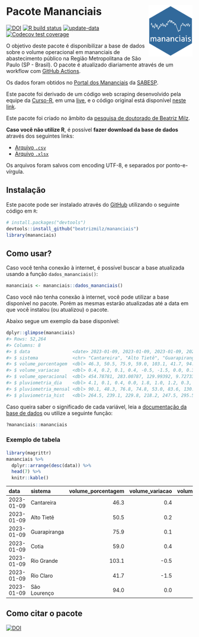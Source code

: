 
<!-- README.md is generated from README.Rmd. Please edit that file -->

# Pacote Mananciais <img src="man/figures/hexlogo.png" align="right" width = "120px"/>

<!-- badges: start -->

[![DOI](https://zenodo.org/badge/DOI/10.5281/zenodo.4733056.svg)](https://doi.org/10.5281/zenodo.4733056)
[![R build
status](https://github.com/beatrizmilz/mananciais/workflows/R-CMD-check/badge.svg)](https://github.com/beatrizmilz/mananciais/actions)
[![update-data](https://github.com/beatrizmilz/mananciais/actions/workflows/2-update_data.yaml/badge.svg)](https://github.com/beatrizmilz/mananciais/actions/workflows/2-update_data.yaml)
[![Codecov test
coverage](https://codecov.io/gh/beatrizmilz/mananciais/branch/master/graph/badge.svg)](https://codecov.io/gh/beatrizmilz/mananciais?branch=master)
<!-- badges: end -->

O objetivo deste pacote é disponibilizar a base de dados sobre o volume
operacional em mananciais de abastecimento público na Região
Metropolitana de São Paulo (SP - Brasil). O pacote é atualizado
diariamente através de um workflow com [GitHub
Actions](https://github.com/beatrizmilz/mananciais/actions).

Os dados foram obtidos no [Portal dos
Mananciais](http://mananciais.sabesp.com.br/Situacao) da
[SABESP](http://site.sabesp.com.br/site/Default.aspx).

Este pacote foi derivado de um código web scraping desenvolvido pela
equipe da [Curso-R](https://www.curso-r.com/), em uma
[live](https://youtu.be/jvZIxrMmOcQ), e o código original está
disponível [neste
link](https://github.com/curso-r/lives/blob/master/drafts/20200730_scraper_sabesp.R).

Este pacote foi criado no âmbito da [pesquisa de doutorado de Beatriz
Milz](https://beatrizmilz.github.io/tese/).

**Caso você não utilize R**, é possível **fazer download da base de
dados** através dos seguintes links:

- [Arquivo
  `.csv`](https://github.com/beatrizmilz/mananciais/raw/master/inst/extdata/mananciais.csv)
- [Arquivo
  `.xlsx`](https://github.com/beatrizmilz/mananciais/blob/master/inst/extdata/mananciais.xlsx?raw=true)

Os arquivos foram salvos com encoding UTF-8, e separados por
ponto-e-vírgula.

## Instalação

Este pacote pode ser instalado através do [GitHub](https://github.com/)
utilizando o seguinte código em `R`:

``` r
# install.packages("devtools")
devtools::install_github("beatrizmilz/mananciais")
library(mananciais)
```

## Como usar?

Caso você tenha conexão à internet, é possível buscar a base atualizada
usando a função `dados_mananciais()`:

``` r
mananciais <- mananciais::dados_mananciais() 
```

Caso você não tenha conexão à internet, você pode utilizar a base
disponível no pacote. Porém as mesmas estarão atualizadas até a data em
que você instalou (ou atualizou) o pacote.

Abaixo segue um exemplo da base disponível:

``` r
dplyr::glimpse(mananciais)
#> Rows: 52,264
#> Columns: 8
#> $ data                <date> 2023-01-09, 2023-01-09, 2023-01-09, 2023-01-09, 2…
#> $ sistema             <chr> "Cantareira", "Alto Tietê", "Guarapiranga", "Cotia…
#> $ volume_porcentagem  <dbl> 46.3, 50.5, 75.9, 59.0, 103.1, 41.7, 94.0, 45.9, 5…
#> $ volume_variacao     <dbl> 0.4, 0.2, 0.1, 0.4, -0.5, -1.5, 0.0, 0.3, 0.1, 0.0…
#> $ volume_operacional  <dbl> 454.78781, 283.00787, 129.99392, 9.72733, 115.6491…
#> $ pluviometria_dia    <dbl> 4.1, 0.1, 0.4, 0.0, 1.8, 1.0, 1.2, 0.3, 0.2, 0.8, …
#> $ pluviometria_mensal <dbl> 90.1, 48.3, 76.8, 74.8, 53.0, 83.6, 130.8, 86.0, 4…
#> $ pluviometria_hist   <dbl> 264.5, 239.1, 229.8, 218.2, 247.5, 295.5, 273.2, 2…
```

Caso queira saber o significado de cada variável, leia a [documentação
da base de
dados](https://beatrizmilz.github.io/mananciais/reference/mananciais.html)
ou utilize a seguinte função:

``` r
?mananciais::mananciais
```

### Exemplo de tabela

``` r
library(magrittr)
mananciais %>% 
  dplyr::arrange(desc(data)) %>% 
  head(7) %>%
  knitr::kable()
```

| data       | sistema      | volume_porcentagem | volume_variacao | volume_operacional | pluviometria_dia | pluviometria_mensal | pluviometria_hist |
|:-----------|:-------------|-------------------:|----------------:|-------------------:|-----------------:|--------------------:|------------------:|
| 2023-01-09 | Cantareira   |               46.3 |             0.4 |          454.78781 |              4.1 |                90.1 |             264.5 |
| 2023-01-09 | Alto Tietê   |               50.5 |             0.2 |          283.00787 |              0.1 |                48.3 |             239.1 |
| 2023-01-09 | Guarapiranga |               75.9 |             0.1 |          129.99392 |              0.4 |                76.8 |             229.8 |
| 2023-01-09 | Cotia        |               59.0 |             0.4 |            9.72733 |              0.0 |                74.8 |             218.2 |
| 2023-01-09 | Rio Grande   |              103.1 |            -0.5 |          115.64911 |              1.8 |                53.0 |             247.5 |
| 2023-01-09 | Rio Claro    |               41.7 |            -1.5 |            5.69864 |              1.0 |                83.6 |             295.5 |
| 2023-01-09 | São Lourenço |               94.0 |             0.0 |           83.46177 |              1.2 |               130.8 |             273.2 |

## Como citar o pacote

[![DOI](https://zenodo.org/badge/DOI/10.5281/zenodo.4733056.svg)](https://doi.org/10.5281/zenodo.4733056)
